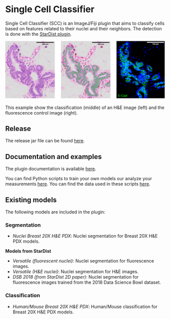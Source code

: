 # Single Cell Classifier

Single Cell Classifier (SCC) is an ImageJ/Fiji plugin that aims to classify cells based on features related to their nuclei and their neighbors.
The detection is done with the [StarDist plugin](https://github.com/mpicbg-csbd/stardist).

![Example of Single Cell Classifier](images/example.png "Example of Single Cell Classifier")

This example show the classification (middle) of an H&E image (left) and the fluorescence control image (right).

## Release

The release jar file can be found [here](/release).

## Documentation and examples

The plugin documentation is available [here](/documentation/plugin_documentation.pdf).

You can find Python scripts to train your own models our analyze your measurements [here](/Python%20script).
You can find the data used in these scripts [here](/data).

## Existing models

The following models are included in the plugin:

### Segmentation

- *Nuclei Breast 20X H&E PDX*: Nuclei segmentation for Breast 20X H&E PDX models.

**Models from StarDist**

- *Versatile (fluorescent nuclei)*: Nuclei segmentation for fluorescence images.
- *Versatile (H&E nuclei)*: Nuclei segmentation for H&E images.
- *DSB 2018 (from StarDist 2D paper)*: Nuclei segmentation for fluorescence images trained from the 2018 Data Science Bowl dataset.

### Classification

- *Human/Mouse Breast 20X H&E PDX*: Human/Mouse classification for Breast 20X H&E PDX models.
